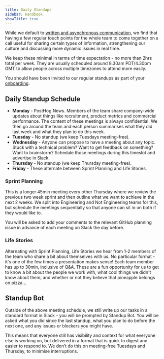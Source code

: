 ```yaml
---
title: Daily Standups
sidebar: Handbook
showTitle: true
---
```


While we default to [written and asynchronous communication](/handbook/company/communication), we find that having a few regular touch points for the whole team to come together on a call useful for sharing certain types of information, strengthening our culture and discussing more dynamic issues in real time. 

We keep these minimal in terms of time expectation - no more than 2hrs total per week. They are usually scheduled around 8.30am PDT/4.30pm GMT to allow people across multiple timezones to attend more easily. 

You should have been invited to our regular standups as part of your [onboarding](/handbook/people/onboarding). 

## Daily Standup Schedule

- **Monday** - PostHog News. Members of the team share company-wide updates about things like recruitment, product metrics and commercial performance. The content of these meetings is always confidential. We then go around the team and each person summarises what they did last week and what they plan to do this week. 
- **Tuesday** - No standup (we keep Tuesdays meeting-free). 
- **Wednesday** - Anyone can propose to have a meeting about any topic. Stuck with a technical problem? Want to get feedback on something? Want to brainstorm? Schedule those meetings during this timeslot and advertise in Slack.
- **Thursday** - No standup (we keep Thursday meeting-free). 
- **Friday** - These alternate between Sprint Planning and Life Stories.

### Sprint Planning

This is a longer 45min meeting every other Thursday where we review the previous two week sprint and then outline what we want to achieve in the next 2 weeks. We split into Engineering and Not Engineering teams for this, but schedule the meetings sequentially so that anyone can sit in on both if they would like to. 

You will be asked to add your comments to the relevant GitHub planning issue in advance of each meeting on Slack the day before. 

### Life Stories

Alternating with Sprint Planning, Life Stories we hear from 1-2 members of the team who share a bit about themselves with us. No particular format - it's one of the few times a presentation makes sense! Each team member has up to 30min, inclusive of Q&A. These are a fun opportunity for us to get to know a bit about the people we work with, what cool things we didn't know about them, and whether or not they believe that pineapple belongs on pizza...

## Standup Bot

Outside of the above meeting schedule, we still write up our tasks in a standard format in Slack - you will be prompted by Standup Bot. You will be asked what you did since the last standup, what you plan to do before the next one, and any issues or blockers you might have. 

This means that everyone still has visibility and context for what everyone else is working on, but delivered in a format that is quick to digest and easier to respond to. We don't do this on meeting-free Tuesdays and Thursday, to minimise interruptions. 
